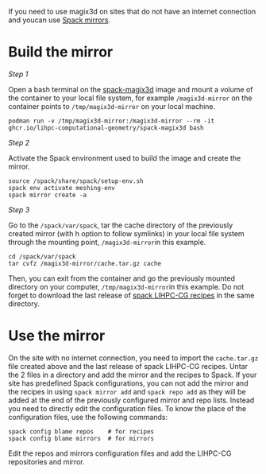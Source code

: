 If you need to use magix3d on sites that do not have an internet connection and youcan use [Spack mirrors](https://spack.readthedocs.io/en/latest/mirrors.html).

# Build the mirror

*Step 1*

Open a bash terminal on the [spack-magix3d](https://github.com/LIHPC-Computational-Geometry/lihpccg-ci/pkgs/container/spack-magix3d) image and mount a volume of the container to your local file system, for example `/magix3d-mirror` on the container points to `/tmp/magix3d-mirror` on your local machine.

    podman run -v /tmp/magix3d-mirror:/magix3d-mirror --rm -it ghcr.io/lihpc-computational-geometry/spack-magix3d bash

*Step 2*

Activate the Spack environment used to build the image and create the mirror.

    source /spack/share/spack/setup-env.sh
    spack env activate meshing-env
    spack mirror create -a

*Step 3*

Go to the `/spack/var/spack`, tar the cache directory of the previously created mirror (with h option to follow symlinks) in your local file system through the mounting point, `/magix3d-mirror`in this example.

    cd /spack/var/spack
    tar cvfz /magix3d-mirror/cache.tar.gz cache

Then, you can exit from the container and go the previously mounted directory on your computer, `/tmp/magix3d-mirror`in this example.
Do not forget to download the last release of [spack LIHPC-CG recipes](https://github.com/LIHPC-Computational-Geometry/spack_recipes/releases) in the same directory.

# Use the mirror

On the site with no internet connection, you need to import the `cache.tar.gz` file created above and the last release of spack LIHPC-CG recipes.
Untar the 2 files in a directory and add the mirror and the recipes to Spack. If your site has predefined Spack configurations, you can not add the mirror and the recipes in using `spack mirror add` and `spack repo add` as they will be added at the end of the previously configured mirror and repo lists. Instead you need to directly edit the configuration files. To know the place of the configuration files, use the following commands:

    spack config blame repos    # for recipes
    spack config blame mirrors  # for mirrors

Edit the repos and mirrors configuration files and add the LIHPC-CG repositories and mirror.




